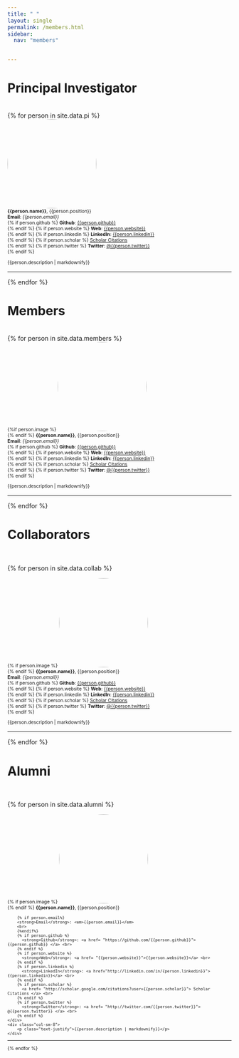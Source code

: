 ```yaml
---
title: " "
layout: single
permalink: /members.html
sidebar:
  nav: "members"


---
```


<h1 id="Principal-Investigator">Principal Investigator</h1>

<br>
{% for person in site.data.pi %}

<!-- The paddingtop and margin-top edits allow anchors to link properly. -->

<div id = "{{person.name}}" class="row" style="padding-top: 60px; margin-top: -60px; font-size:75%;">
    <div class="col-sm-4">
        <img class="img-responsive" src="{{person.image}}" style="align:left;border-radius:50%;width:200px;height:200px"><br>
        <strong>{{person.name}}</strong>, {{person.position}} <br>
        <strong>Email</strong>: <em>{{person.email}}</em> 
        <br>
        {% if person.github %}
          <strong>Github</strong>: <a href= "https://github.com/{{person.github}}">{{person.github}} </a> <br>
        {% endif %}
        {% if person.website %}
          <strong>Web</strong>: <a href= "{{person.website}}">{{person.website}}</a> <br>
        {% endif %}
        {% if person.linkedin %}
          <strong>LinkedIn</strong>: <a href="http://linkedin.com/in/{person.linkedin}}">{{person.linkedin}}</a> <br>
        {% endif %}
        {% if person.scholar %}
          <a href= "http://scholar.google.com/citations?user={{person.scholar}}"> Scholar Citations </a> <br>
        {% endif %}
        {% if person.twitter %}
          <strong>Twitter</strong>: <a href= "http://twitter.com/{{person.twitter}}"> @{{person.twitter}} </a> <br>
        {% endif %}
    </div>
    <div class="col-sm-8">
        <p class="text-justify">{{person.description | markdownify}}</p>
    </div>
</div>
<hr>
{% endfor %}


<h1 id="Members">Members</h1>

<br>
{% for person in site.data.members %}

<!-- The paddingtop and margin-top edits allow anchors to link properly. -->

<div id = "{{person.name}}" class="row" style="padding-top: 60px; margin-top: -60px; font-size:75%;">
    <div class="col-sm-4">
        {%if person.image %}
        <img class="img-responsive" src="{{person.image}}" style="align:left;border-radius:50%;width:200px;height:200px"><br>
        {% endif %}
        <strong>{{person.name}}</strong>, {{person.position}} <br>
        <strong>Email</strong>: <em>{{person.email}}</em> 
        <br>
        {% if person.github %}
          <strong>Github</strong>: <a href= "https://github.com/{{person.github}}">{{person.github}} </a> <br>
        {% endif %}
        {% if person.website %}
          <strong>Web</strong>: <a href= "{{person.website}}">{{person.website}}</a> <br>
        {% endif %}
        {% if person.linkedin %}
          <strong>LinkedIn</strong>: <a href="http://linkedin.com/in/{person.linkedin}}">{{person.linkedin}}</a> <br>
        {% endif %}
        {% if person.scholar %}
          <a href= "http://scholar.google.com/citations?user={{person.scholar}}"> Scholar Citations </a> <br>
        {% endif %}
        {% if person.twitter %}
          <strong>Twitter</strong>: <a href= "http://twitter.com/{{person.twitter}}"> @{{person.twitter}} </a> <br>
        {% endif %}
    </div>
    <div class="col-sm-8">
        <p class="text-justify">{{person.description | markdownify}}</p>
    </div>
</div>
<hr>
<!--<hr style="height:4px; border:none; color:#000; background-color:#000; width:15%; text-align:left; margin: 5 5 0 5;">-->
{% endfor %}

<br>

<h1 id="Collaborators">Collaborators</h1>
<br>


{% for person in site.data.collab %}

<!-- The paddingtop and margin-top edits allow anchors to link properly. -->

<div id = "{{person.name}}" class="row" style="padding-top: 60px; margin-top: -60px; font-size:75%;">
    <div class="col-sm-4">
        {% if person.image %}
        <img class="img-responsive" src="{{person.image}}" style="align:left;border-radius:50%;width:200px;height:200px"><br>
        {% endif %}
        <strong>{{person.name}}</strong>, {{person.position}} <br>
        <strong>Email</strong>: <em>{{person.email}}</em> 
        <br>
        {% if person.github %}
          <strong>Github</strong>: <a href= "https://github.com/{{person.github}}">{{person.github}} </a> <br>
        {% endif %}
        {% if person.website %}
          <strong>Web</strong>: <a href= "{{person.website}}">{{person.website}}</a> <br>
        {% endif %}
        {% if person.linkedin %}
          <strong>LinkedIn</strong>: <a href="http://linkedin.com/in/{person.linkedin}}">{{person.linkedin}}</a> <br>
        {% endif %}
        {% if person.scholar %}
          <a href= "http://scholar.google.com/citations?user={{person.scholar}}"> Scholar Citations </a> <br>
        {% endif %}
        {% if person.twitter %}
          <strong>Twitter</strong>: <a href= "http://twitter.com/{{person.twitter}}"> @{{person.twitter}} </a> <br>
        {% endif %}
    </div>
    <div class="col-sm-8">
        <p class="text-justify">{{person.description | markdownify}}</p>
    </div>
</div>
<hr>
{% endfor %}


<h1 id="Alumni">Alumni</h1>
<br>

{% for person in site.data.alumni %}

<!-- The paddingtop and margin-top edits allow anchors to link properly. -->

<div id = "{{person.name}}" class="row" style="padding-top: 60px; margin-top: -60px; font-size:75%;">
    <div class="col-sm-4">
        {% if person.image %}
        <img class="img-responsive" src="{{person.image}}" style="align:left;border-radius:50%;width:200px;height:200px"><br>
        {% endif %}
        <strong>{{person.name}}</strong>, {{person.position}} <br>
        
        {% if person.email%}
        <strong>Email</strong>: <em>{{person.email}}</em> 
        <br>
        {%endif%}
        {% if person.github %}
          <strong>Github</strong>: <a href= "https://github.com/{{person.github}}">{{person.github}} </a> <br>
        {% endif %}
        {% if person.website %}
          <strong>Web</strong>: <a href= "{{person.website}}">{{person.website}}</a> <br>
        {% endif %}
        {% if person.linkedin %}
          <strong>LinkedIn</strong>: <a href="http://linkedin.com/in/{person.linkedin}}">{{person.linkedin}}</a> <br>
        {% endif %}
        {% if person.scholar %}
          <a href= "http://scholar.google.com/citations?user={{person.scholar}}"> Scholar Citations </a> <br>
        {% endif %}
        {% if person.twitter %}
          <strong>Twitter</strong>: <a href= "http://twitter.com/{{person.twitter}}"> @{{person.twitter}} </a> <br>
        {% endif %}
    </div>
    <div class="col-sm-8">
        <p class="text-justify">{{person.description | markdownify}}</p>
    </div>
</div>
<hr>
{% endfor %}

